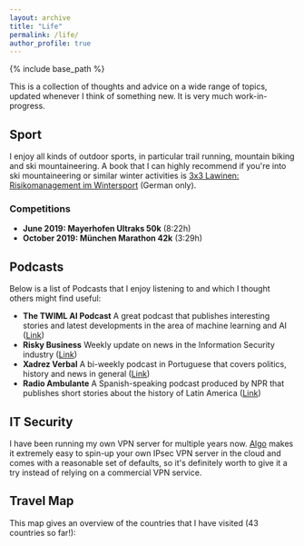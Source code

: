 ```yaml
---
layout: archive
title: "Life"
permalink: /life/
author_profile: true
---
```


{% include base_path %}

This is a collection of thoughts and advice on a wide range of topics, updated whenever I think of something new. It is very much work-in-progress.

## Sport

I enjoy all kinds of outdoor sports, in particular trail running, mountain biking and ski mountaineering. A book that I can highly recommend if you're into ski mountaineering or similar winter activities is [3x3 Lawinen: Risikomanagement im Wintersport](https://www.amazon.de/dp/8870737756/ref=cm_sw_em_r_mt_dp_NWD2DD2FWHCRGASFS4K6) (German only).

### Competitions

* **June 2019: Mayerhofen Ultraks 50k** (8:22h)
* **October 2019: München Marathon 42k** (3:29h)

## Podcasts

Below is a list of Podcasts that I enjoy listening to and which I thought others might find useful:

* **The TWIML AI Podcast** A great podcast that publishes interesting stories and latest developments in the area of machine learning and AI ([Link](https://twimlai.com))
* **Risky Business** Weekly update on news in the Information Security industry ([Link](https://risky.biz))
* **Xadrez Verbal**  A bi-weekly podcast in Portuguese that covers politics, history and news in general ([Link](https://xadrezverbal.com))
* **Radio Ambulante** A Spanish-speaking podcast produced by NPR that publishes short stories about the history of Latin America ([Link](https://twimlai.com))

## IT Security

I have been running my own VPN server for multiple years now. [Algo](https://github.com/trailofbits/algo) makes it extremely easy to spin-up your own IPsec VPN server in the cloud and comes with a reasonable set of defaults, so it's definitely worth to give it a try instead of relying on a commercial VPN service.

## Travel Map

This map gives an overview of the countries that I have visited (43 countries so far!):

<html>
  <link rel="stylesheet" href="/files/jquery-jvectormap-2.0.5.css" type="text/css" media="screen"/>
  <script src="/files/jquery-3.4.1.min.js"></script>
  <script src="/files/jquery-jvectormap-2.0.5.min.js"></script>
  <script src="/files/jquery-jvectormap-world-mill.js"></script>

  <div id="map" style="width: 600px; height: 400px"></div>

<script type="text/javascript" src="/files/travel_map.js"></script>

</html>
